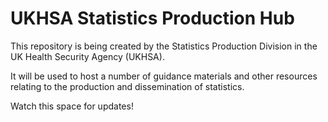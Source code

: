 # UKHSA Statistics Production Hub
This repository is being created by the Statistics Production Division in the UK Health Security Agency (UKHSA). 

It will be used to host a number of guidance materials and other resources relating to the production and dissemination of statistics.

Watch this space for updates! 
